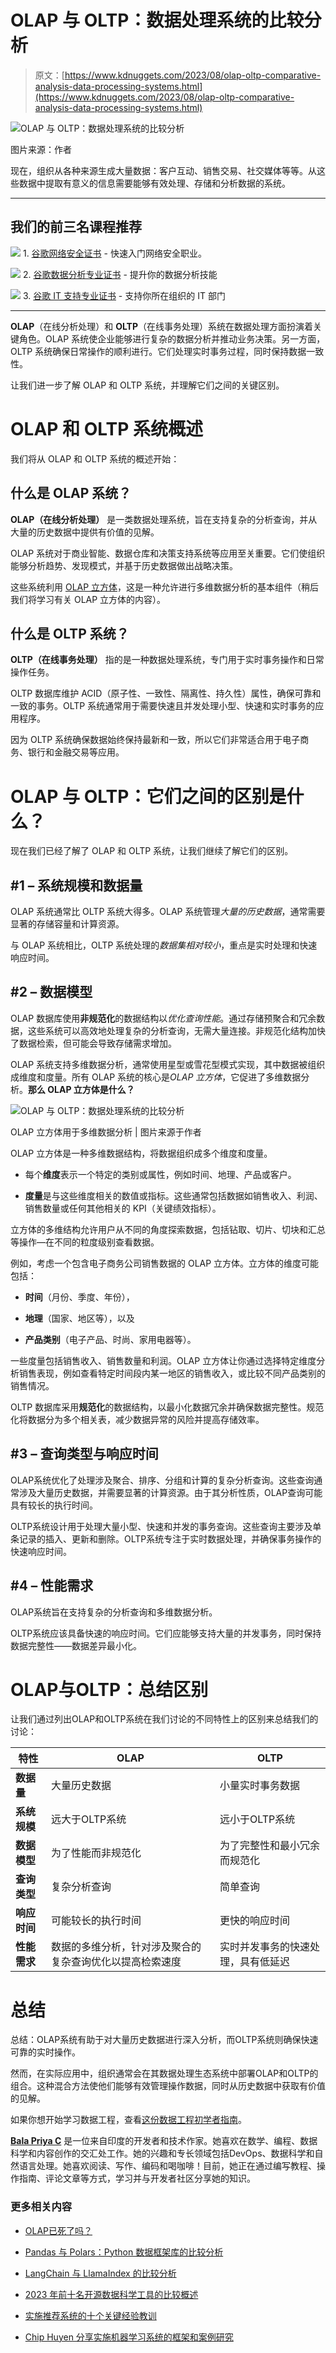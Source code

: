 # OLAP 与 OLTP：数据处理系统的比较分析

> 原文：[https://www.kdnuggets.com/2023/08/olap-oltp-comparative-analysis-data-processing-systems.html](https://www.kdnuggets.com/2023/08/olap-oltp-comparative-analysis-data-processing-systems.html)

![OLAP 与 OLTP：数据处理系统的比较分析](../Images/d2c448ce3d58f2b90edfcda8f62e99cc.png)

图片来源：作者

现在，组织从各种来源生成大量数据：客户互动、销售交易、社交媒体等等。从这些数据中提取有意义的信息需要能够有效处理、存储和分析数据的系统。

* * *

## 我们的前三名课程推荐

![](../Images/0244c01ba9267c002ef39d4907e0b8fb.png) 1\. [谷歌网络安全证书](https://www.kdnuggets.com/google-cybersecurity) - 快速入门网络安全职业。

![](../Images/e225c49c3c91745821c8c0368bf04711.png) 2\. [谷歌数据分析专业证书](https://www.kdnuggets.com/google-data-analytics) - 提升你的数据分析技能

![](../Images/0244c01ba9267c002ef39d4907e0b8fb.png) 3\. [谷歌 IT 支持专业证书](https://www.kdnuggets.com/google-itsupport) - 支持你所在组织的 IT 部门

* * *

**OLAP**（在线分析处理）和 **OLTP**（在线事务处理）系统在数据处理方面扮演着关键角色。OLAP 系统使企业能够进行复杂的数据分析并推动业务决策。另一方面，OLTP 系统确保日常操作的顺利进行。它们处理实时事务过程，同时保持数据一致性。

让我们进一步了解 OLAP 和 OLTP 系统，并理解它们之间的关键区别。

# OLAP 和 OLTP 系统概述

我们将从 OLAP 和 OLTP 系统的概述开始：

## 什么是 OLAP 系统？

**OLAP（在线分析处理）** 是一类数据处理系统，旨在支持复杂的分析查询，并从大量的历史数据中提供有价值的见解。

OLAP 系统对于商业智能、数据仓库和决策支持系统等应用至关重要。它们使组织能够分析趋势、发现模式，并基于历史数据做出战略决策。

这些系统利用 [OLAP 立方体](https://learn.microsoft.com/en-us/system-center/scsm/olap-cubes-overview)，这是一种允许进行多维数据分析的基本组件（稍后我们将学习有关 OLAP 立方体的内容）。

## 什么是 OLTP 系统？

**OLTP（在线事务处理）** 指的是一种数据处理系统，专门用于实时事务操作和日常操作任务。

OLTP 数据库维护 ACID（原子性、一致性、隔离性、持久性）属性，确保可靠和一致的事务。OLTP 系统通常用于需要快速且并发处理小型、快速和实时事务的应用程序。

因为 OLTP 系统确保数据始终保持最新和一致，所以它们非常适合用于电子商务、银行和金融交易等应用。

# OLAP 与 OLTP：它们之间的区别是什么？

现在我们已经了解了 OLAP 和 OLTP 系统，让我们继续了解它们的区别。

## #1 – 系统规模和数据量

OLAP 系统通常比 OLTP 系统大得多。OLAP 系统管理*大量的历史数据*，通常需要显著的存储容量和计算资源。

与 OLAP 系统相比，OLTP 系统处理的*数据集相对较小*，重点是实时处理和快速响应时间。

## #2 – 数据模型

OLAP 数据库使用**非规范化**的数据结构以*优化查询性能*。通过存储预聚合和冗余数据，这些系统可以高效地处理复杂的分析查询，无需大量连接。非规范化结构加快了数据检索，但可能会导致存储需求增加。

OLAP 系统支持多维数据分析，通常使用星型或雪花型模式实现，其中数据被组织成维度和度量。所有 OLAP 系统的核心是*OLAP 立方体*，它促进了多维数据分析。**那么 OLAP 立方体是什么？**

![OLAP 与 OLTP：数据处理系统的比较分析](../Images/a03b504cb9e4f7e7e01e736af705ad87.png)

OLAP 立方体用于多维数据分析 | 图片来源于作者

OLAP 立方体是一种多维数据结构，将数据组织成多个维度和度量。

+   每个**维度**表示一个特定的类别或属性，例如时间、地理、产品或客户。

+   **度量**是与这些维度相关的数值或指标。这些通常包括数据如销售收入、利润、销售数量或任何其他相关的 KPI（关键绩效指标）。

立方体的多维结构允许用户从不同的角度探索数据，包括钻取、切片、切块和汇总等操作—在不同的粒度级别查看数据。

例如，考虑一个包含电子商务公司销售数据的 OLAP 立方体。立方体的维度可能包括：

+   **时间**（月份、季度、年份），

+   **地理**（国家、地区等），以及

+   **产品类别**（电子产品、时尚、家用电器等）。

一些度量包括销售收入、销售数量和利润。OLAP 立方体让你通过选择特定维度分析销售表现，例如查看特定时间段内某一地区的销售收入，或比较不同产品类别的销售情况。

OLTP 数据库采用**规范化**的数据结构，以最小化数据冗余并确保数据完整性。规范化将数据分为多个相关表，减少数据异常的风险并提高存储效率。

## #3 – 查询类型与响应时间

OLAP系统优化了处理涉及聚合、排序、分组和计算的复杂分析查询。这些查询通常涉及大量历史数据，并需要显著的计算资源。由于其分析性质，OLAP查询可能具有较长的执行时间。

OLTP系统设计用于处理大量小型、快速和并发的事务查询。这些查询主要涉及单条记录的插入、更新和删除。OLTP系统专注于实时数据处理，并确保事务操作的快速响应时间。

## #4 – 性能需求

OLAP系统旨在支持复杂的分析查询和多维数据分析。

OLTP系统应该具备快速的响应时间。它们应能够支持大量的并发事务，同时保持数据完整性——数据差异最小化。

# OLAP与OLTP：总结区别

让我们通过列出OLAP和OLTP系统在我们讨论的不同特性上的区别来总结我们的讨论：

| **特性** | **OLAP** | **OLTP** |
| --- | --- | --- |
| **数据量** | 大量历史数据 | 小量实时事务数据 |
| **系统规模** | 远大于OLTP系统 | 远小于OLTP系统 |
| **数据模型** | 为了性能而非规范化 | 为了完整性和最小冗余而规范化 |
| **查询类型** | 复杂分析查询 | 简单查询 |
| **响应时间** | 可能较长的执行时间 | 更快的响应时间 |
| **性能需求** | 数据的多维分析，针对涉及聚合的复杂查询优化以提高检索速度 | 实时并发事务的快速处理，具有低延迟 |

# 总结

总结：OLAP系统有助于对大量历史数据进行深入分析，而OLTP系统则确保快速可靠的实时操作。

然而，在实际应用中，组织通常会在其数据处理生态系统中部署OLAP和OLTP的组合。这种混合方法使他们能够有效管理操作数据，同时从历史数据中获取有价值的见解。

如果你想开始学习数据工程，查看[这份数据工程初学者指南](/2023/07/beginner-guide-data-engineering.html)。

**[Bala Priya C](https://www.linkedin.com/in/bala-priya/)** 是一位来自印度的开发者和技术作家。她喜欢在数学、编程、数据科学和内容创作的交汇处工作。她的兴趣和专长领域包括DevOps、数据科学和自然语言处理。她喜欢阅读、写作、编码和喝咖啡！目前，她正在通过编写教程、操作指南、评论文章等方式，学习并与开发者社区分享她的知识。

### 更多相关内容

+   [OLAP已死了吗？](https://www.kdnuggets.com/2022/10/olap-dead.html)

+   [Pandas 与 Polars：Python 数据框架库的比较分析](https://www.kdnuggets.com/pandas-vs-polars-a-comparative-analysis-of-python-dataframe-libraries)

+   [LangChain 与 LlamaIndex 的比较分析](https://www.kdnuggets.com/comparative-analysis-of-langchain-and-llamaindex)

+   [2023 年前十名开源数据科学工具的比较概述](https://www.kdnuggets.com/a-comparative-overview-of-the-top-10-open-source-data-science-tools-in-2023)

+   [实施推荐系统的十个关键经验教训](https://www.kdnuggets.com/2022/07/ten-key-lessons-implementing-recommendation-systems-business.html)

+   [Chip Huyen 分享实施机器学习系统的框架和案例研究](https://www.kdnuggets.com/2023/02/sphere-chip-huyen-shares-frameworks-case-studies-implementing-ml-systems.html)

